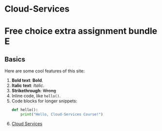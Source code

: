 # Cloud-Services
# Free choice extra assignment bundle E


## Basics

Here are some cool features of this site:
1. **Bold text**: **Bold**.
2. **Italic text**: *Italic*.
3. **Strikethrough**: ~~Wrong~~
4. Inline code, like `hello()`.
5. Code blocks for longer snippets:
   ```python
   def hello():
       print("Hello, Cloud-Services Course!")
6. [Cloud Services](https://tl.oamk.fi/cloudservices/)
